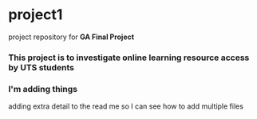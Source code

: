 # project1
project repository for **GA Final Project**
### This project is to investigate online learning resource access by UTS students
### I'm adding things

adding extra detail to the read me so I can see how to add multiple files